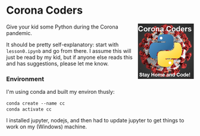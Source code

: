 # Corona Coders
<img align ="right" width = "150" src=".\images\\corona_coders.jpg\">

Give your kid some Python during the Corona pandemic.

It should be pretty self-explanatory: start with `lesson0.ipynb` and go from there. I assume this will just be read by my kid, but if anyone else reads this and has suggestions, please let me know.


### Environment
I'm using conda and built my environ thusly:    

    conda create --name cc
    conda activate cc
I installed jupyter, nodejs, and then had to update jupyter to get things to work on my (Windows) machine.
